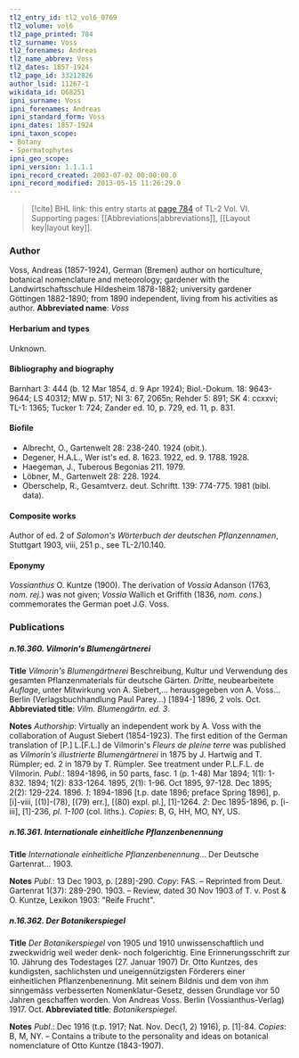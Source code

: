 ```yaml
---
tl2_entry_id: tl2_vol6_0769
tl2_volume: vol6
tl2_page_printed: 784
tl2_surname: Voss
tl2_forenames: Andreas
tl2_name_abbrev: Voss
tl2_dates: 1857-1924
tl2_page_id: 33212826
author_lsid: 11267-1
wikidata_id: Q68251
ipni_surname: Voss
ipni_forenames: Andreas
ipni_standard_form: Voss
ipni_dates: 1857-1924
ipni_taxon_scope: 
- Botany
- Spermatophytes
ipni_geo_scope: 
ipni_version: 1.1.1.1
ipni_record_created: 2003-07-02 00:00:00.0
ipni_record_modified: 2013-05-15 11:26:29.0
---
```



> [!cite] BHL link: this entry starts at [page 784](https://www.biodiversitylibrary.org/page/33212826) of TL-2 Vol. VI.
> Supporting pages: [[Abbreviations|abbreviations]], [[Layout key|layout key]].

### Author

Voss, Andreas (1857-1924), German (Bremen) author on horticulture, botanical nomenclature and meteorology; gardener with the Landwirtschaftsschule Hildesheim 1878-1882; university gardener Göttingen 1882-1890; from 1890 independent, living from his activities as author. 
**Abbreviated name**: *Voss*

#### Herbarium and types

Unknown.

#### Bibliography and biography

Barnhart 3: 444 (b. 12 Mar 1854, d. 9 Apr 1924); Biol.-Dokum. 18: 9643-9644; LS 40312; MW p. 517; NI 3: 67, 2065n; Rehder 5: 891; SK 4: ccxxvi; TL-1: 1365; Tucker 1: 724; Zander ed. 10, p. 729, ed. 11, p. 831.

#### Biofile

- Albrecht, O., Gartenwelt 28: 238-240. 1924 (obit.).
- Degener, H.A.L., Wer ist's ed. 8. 1623. 1922, ed. 9. 1788. 1928.
- Haegeman, J., Tuberous Begonias 211. 1979.
- Löbner, M., Gartenwelt 28: 228. 1924.
- Oberschelp, R., Gesamtverz. deut. Schriftt. 139: 774-775. 1981 (bibl. data).

#### Composite works

Author of ed. 2 of *Salomon's Wörterbuch der deutschen Pflanzennamen*, Stuttgart 1903, viii, 251 p., see TL-2/10.140.

#### Eponymy

*Vossianthus* O. Kuntze (1900). The derivation of *Vossia* Adanson (1763, *nom. rej.*) was not given; *Vossia* Wallich et Griffith (1836, *nom. cons.*) commemorates the German poet J.G. Voss.

### Publications

##### n.16.360. Vilmorin's Blumengärtnerei

**Title**
*Vilmorin's Blumengärtnerei* Beschreibung, Kultur und Verwendung des gesamten Pflanzenmaterials für deutsche Gärten. *Dritte*, neubearbeitete *Auflage*, unter Mitwirkung von A. Siebert,... herausgegeben von A. Voss... Berlin (Verlagsbuchhandlung Paul Parey...) \[1894-\] 1896, 2 vols. Oct.
**Abbreviated title**: *Vilm. Blumengärtn. ed. 3*.

**Notes**
*Authorship*: Virtually an independent work by A. Voss with the collaboration of August Siebert (1854-1923). The first edition of the German translation of \[P.\] L.\[F.L.\] de Vilmorin's *Fleurs de pleine terre* was published as *Vilmorin's illustrierte Blumengärtnerei* in 1875 by J. Hartwig and T. Rümpler; ed. 2 in 1879 by T. Rümpler. See treatment under P.L.F.L. de Vilmorin.
*Publ*.: 1894-1896, in 50 parts, fasc. 1 (p. 1-48) Mar 1894; 1(1): 1-832. 1894; 1(2): 833-1264. 1895, 2(1): 1-96. Oct 1895, 97-128. Dec 1895; 2(2): 129-224. 1896.
*1*: 1894-1896 \[t.p. date 1896; preface Spring 1896\], p. \[i\]-viii, \[(1)\]-(78), \[(79) err.\], \[(80) expl. pl.\], \[1\]-1264.
*2*: Dec 1895-1896, p. \[i-iii\], \[1\]-236, *pl. 1-100* (col. liths.).
*Copies*: B, G, HH, MO, NY, US.

##### n.16.361. Internationale einheitliche Pflanzenbenennung

**Title**
*Internationale einheitliche Pflanzenbenennung*... Der Deutsche Gartenrat... 1903.

**Notes**
*Publ*.: 13 Dec 1903, p. \[289\]-290. *Copy*: FAS. – Reprinted from Deut. Gartenrat 1(37): 289-290. 1903. – Review, dated 30 Nov 1903 of T. v. Post & O. Kuntze, Lexikon 1903: "Reife Frucht".

##### n.16.362. Der Botanikerspiegel

**Title**
*Der Botanikerspiegel* von 1905 und 1910 unwissenschaftlich und zweckwidrig weil weder denk- noch folgerichtig. Eine Erinnerungsschrift zur 10. Jährung des Todestages (27. Januar 1907) Dr. Otto Kuntzes, des kundigsten, sachlichsten und uneigennützigsten Förderers einer einheitlichen Pflanzenbenennung. Mit seinem Bildnis und dem von ihm sinngemäss verbesserten Nomenklatur-Gesetz, dessen Grundlage vor 50 Jahren geschaffen worden. Von Andreas Voss. Berlin (Vossianthus-Verlag) 1917. Oct.
**Abbreviated title**: *Botanikerspiegel*.

**Notes**
*Publ*.: Dec 1916 (t.p. 1917; Nat. Nov. Dec(1, 2) 1916), p. \[1\]-84. *Copies*: B, M, NY. – Contains a tribute to the personality and ideas on botanical nomenclature of Otto Kuntze (1843-1907).

